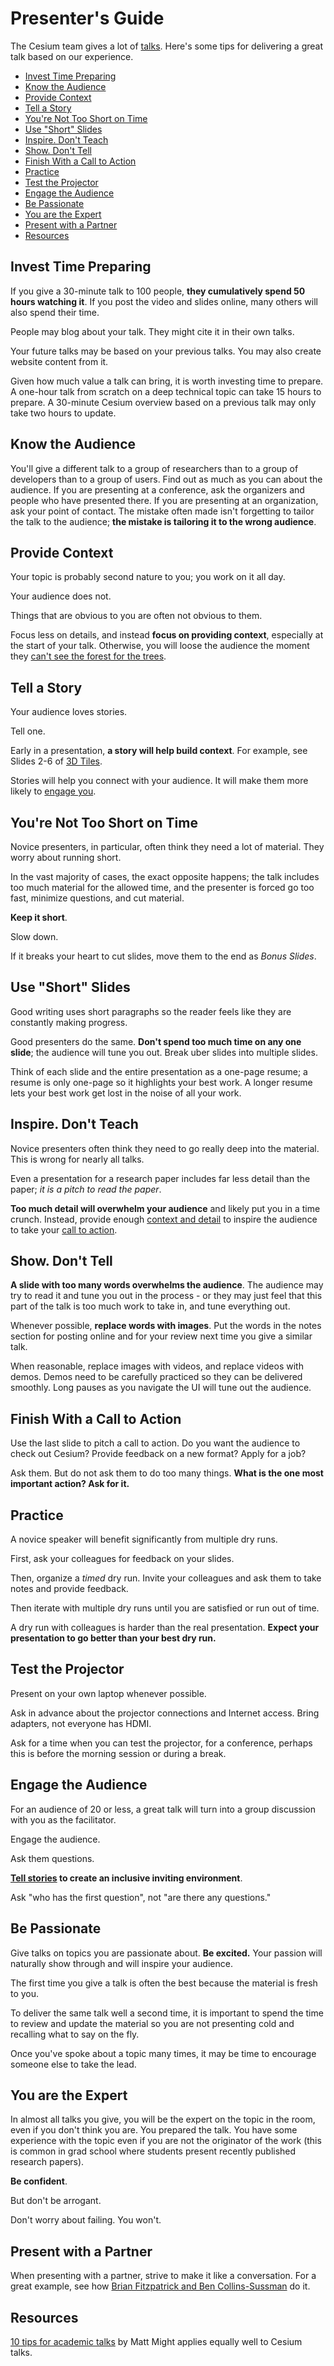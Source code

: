 # Presenter's Guide

The Cesium team gives a lot of [talks](http://cesiumjs.org/publications.html).  Here's some tips for delivering a great talk based on our experience.

* [Invest Time Preparing](#invest-time-preparing)
* [Know the Audience](#know-the-audience)
* [Provide Context](#provide-context)
* [Tell a Story](#tell-a-story)
* [You're Not Too Short on Time](#youre-not-too-short-on-time)
* [Use "Short" Slides](#use-short-slides)
* [Inspire. Don't Teach](#inspire--dont-teach)
* [Show. Don't Tell](show--dont-tell)
* [Finish With a Call to Action](#finish-with-a-call-to-action)
* [Practice](#practice)
* [Test the Projector](#test-the-projector)
* [Engage the Audience](#engage-the-audience)
* [Be Passionate](#be-passionate)
* [You are the Expert](#you-are-the-expert)
* [Present with a Partner](#present-with-a-partner)
* [Resources](#resources)

## Invest Time Preparing

If you give a 30-minute talk to 100 people, **they cumulatively spend 50 hours watching it**.  If you post the video and slides online, many others will also spend their time.

People may blog about your talk.  They might cite it in their own talks.

Your future talks may be based on your previous talks.  You may also create website content from it.

Given how much value a talk can bring, it is worth investing time to prepare.  A one-hour talk from scratch on a deep technical topic can take 15 hours to prepare.  A 30-minute Cesium overview based on a previous talk may only take two hours to update.

## Know the Audience

You'll give a different talk to a group of researchers than to a group of developers than to a group of users.  Find out as much as you can about the audience.  If you are presenting at a conference, ask the organizers and people who have presented there.  If you are presenting at an organization, ask your point of contact.  The mistake often made isn't forgetting to tailor the talk to the audience; **the mistake is tailoring it to the wrong audience**.

## Provide Context

Your topic is probably second nature to you; you work on it all day.

Your audience does not.

Things that are obvious to you are often not obvious to them.

Focus less on details, and instead **focus on providing context**, especially at the start of your talk.  Otherwise, you will loose the audience the moment they [can't see the forest for the trees](http://www.urbandictionary.com/define.php?term=can%27t+see+the+forest+for+the+trees).

## Tell a Story

Your audience loves stories.

Tell one.

Early in a presentation, **a story will help build context**.  For example, see Slides 2-6 of [3D Tiles](http://cesiumjs.org/presentations/SIGGRAPH2015/Cesium3DTiles.pdf).

Stories will help you connect with your audience.  It will make them more likely to [engage you](#engage-the-audience).

## You're Not Too Short on Time

Novice presenters, in particular, often think they need a lot of material.  They worry about running short.

In the vast majority of cases, the exact opposite happens; the talk includes too much material for the allowed time, and the presenter is forced go too fast, minimize questions, and cut material.

**Keep it short**.

Slow down.

If it breaks your heart to cut slides, move them to the end as _Bonus Slides_.

## Use "Short" Slides

Good writing uses short paragraphs so the reader feels like they are constantly making progress.

Good presenters do the same.  **Don't spend too much time on any one slide**; the audience will tune you out.  Break uber slides into multiple slides.

Think of each slide and the entire presentation as a one-page resume; a resume is only one-page so it highlights your best work.  A longer resume lets your best work get lost in the noise of all your work.

## Inspire.  Don't Teach

Novice presenters often think they need to go really deep into the material.  This is wrong for nearly all talks.

Even a presentation for a research paper includes far less detail than the paper; _it is a pitch to read the paper_.

**Too much detail will overwhelm your audience** and likely put you in a time crunch.  Instead, provide enough [context and detail](#provide-context) to inspire the audience to take your [call to action](#finish-with-a-call-to-action).

## Show.  Don't Tell

**A slide with too many words overwhelms the audience**.  The audience may try to read it and tune you out in the process - or they may just feel that this part of the talk is too much work to take in, and tune everything out.

Whenever possible, **replace words with images**.  Put the words in the notes section for posting online and for your review next time you give a similar talk.

When reasonable, replace images with videos, and replace videos with demos.  Demos need to be carefully practiced so they can be delivered smoothly.  Long pauses as you navigate the UI will tune out the audience.

## Finish With a Call to Action

Use the last slide to pitch a call to action.  Do you want the audience to check out Cesium?  Provide feedback on a new format?  Apply for a job?

Ask them.  But do not ask them to do too many things.  **What is the one most important action?  Ask for it.**

## Practice

A novice speaker will benefit significantly from multiple dry runs.

First, ask your colleagues for feedback on your slides.

Then, organize a _timed_ dry run.  Invite your colleagues and ask them to take notes and provide feedback.

Then iterate with multiple dry runs until you are satisfied or run out of time.

A dry run with colleagues is harder than the real presentation.  **Expect your presentation to go better than your best dry run.**

## Test the Projector

Present on your own laptop whenever possible.

Ask in advance about the projector connections and Internet access.  Bring adapters, not everyone has HDMI.

Ask for a time when you can test the projector, for a conference, perhaps this is before the morning session or during a break.

## Engage the Audience

For an audience of 20 or less, a great talk will turn into a group discussion with you as the facilitator.

Engage the audience.

Ask them questions.

**[Tell stories](#tell-a-story) to create an inclusive inviting environment**.

Ask "who has the first question", not "are there any questions."

## Be Passionate

Give talks on topics you are passionate about.  **Be excited.**  Your passion will naturally show through and will inspire your audience.

The first time you give a talk is often the best because the material is fresh to you.

To deliver the same talk well a second time, it is important to spend the time to review and update the material so you are not presenting cold and recalling what to say on the fly.

Once you've spoke about a topic many times, it may be time to encourage someone else to take the lead.

## You are the Expert

In almost all talks you give, you will be the expert on the topic in the room, even if you don't think you are.  You prepared the talk.  You have some experience with the topic even if you are not the originator of the work (this is common in grad school where students present recently published research papers).

**Be confident**.

But don't be arrogant.

Don't worry about failing.  You won't.

## Present with a Partner

When presenting with a partner, strive to make it like a conversation.  For a great example, see how [Brian Fitzpatrick and Ben Collins-Sussman](https://www.youtube.com/watch?v=OTCuYzAw31Y) do it.

## Resources

[10 tips for academic talks](http://matt.might.net/articles/academic-presentation-tips/) by Matt Might applies equally well to Cesium talks.

